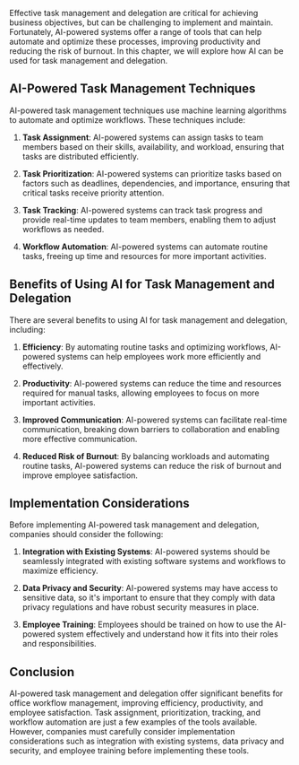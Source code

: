
Effective task management and delegation are critical for achieving business objectives, but can be challenging to implement and maintain. Fortunately, AI-powered systems offer a range of tools that can help automate and optimize these processes, improving productivity and reducing the risk of burnout. In this chapter, we will explore how AI can be used for task management and delegation.

AI-Powered Task Management Techniques
-------------------------------------

AI-powered task management techniques use machine learning algorithms to automate and optimize workflows. These techniques include:

1. **Task Assignment**: AI-powered systems can assign tasks to team members based on their skills, availability, and workload, ensuring that tasks are distributed efficiently.

2. **Task Prioritization**: AI-powered systems can prioritize tasks based on factors such as deadlines, dependencies, and importance, ensuring that critical tasks receive priority attention.

3. **Task Tracking**: AI-powered systems can track task progress and provide real-time updates to team members, enabling them to adjust workflows as needed.

4. **Workflow Automation**: AI-powered systems can automate routine tasks, freeing up time and resources for more important activities.

Benefits of Using AI for Task Management and Delegation
-------------------------------------------------------

There are several benefits to using AI for task management and delegation, including:

1. **Efficiency**: By automating routine tasks and optimizing workflows, AI-powered systems can help employees work more efficiently and effectively.

2. **Productivity**: AI-powered systems can reduce the time and resources required for manual tasks, allowing employees to focus on more important activities.

3. **Improved Communication**: AI-powered systems can facilitate real-time communication, breaking down barriers to collaboration and enabling more effective communication.

4. **Reduced Risk of Burnout**: By balancing workloads and automating routine tasks, AI-powered systems can reduce the risk of burnout and improve employee satisfaction.

Implementation Considerations
-----------------------------

Before implementing AI-powered task management and delegation, companies should consider the following:

1. **Integration with Existing Systems**: AI-powered systems should be seamlessly integrated with existing software systems and workflows to maximize efficiency.

2. **Data Privacy and Security**: AI-powered systems may have access to sensitive data, so it's important to ensure that they comply with data privacy regulations and have robust security measures in place.

3. **Employee Training**: Employees should be trained on how to use the AI-powered system effectively and understand how it fits into their roles and responsibilities.

Conclusion
----------

AI-powered task management and delegation offer significant benefits for office workflow management, improving efficiency, productivity, and employee satisfaction. Task assignment, prioritization, tracking, and workflow automation are just a few examples of the tools available. However, companies must carefully consider implementation considerations such as integration with existing systems, data privacy and security, and employee training before implementing these tools.
